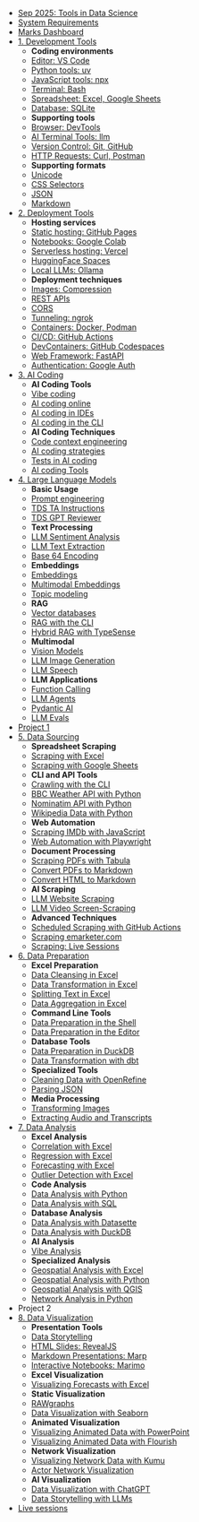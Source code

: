 - [Sep 2025: Tools in Data Science](README.md)
- [System Requirements](system-requirements.md)
- [Marks Dashboard](marks-dashboard.md)
- [1. Development Tools](development-tools.md)
  - **Coding environments**
  - [Editor: VS Code](vscode.md)
  - [Python tools: uv](uv.md)
  - [JavaScript tools: npx](npx.md)
  - [Terminal: Bash](bash.md)
  - [Spreadsheet: Excel, Google Sheets](spreadsheets.md)
  - [Database: SQLite](sqlite.md)
  - **Supporting tools**
  - [Browser: DevTools](devtools.md)
  - [AI Terminal Tools: llm](llm.md)
  - [Version Control: Git, GitHub](git.md)
  - [HTTP Requests: Curl, Postman](http-requests)
  - **Supporting formats**
  - [Unicode](unicode.md)
  - [CSS Selectors](css-selectors.md)
  - [JSON](json.md)
  - [Markdown](markdown.md)
- [2. Deployment Tools](deployment-tools.md)
  - **Hosting services**
  - [Static hosting: GitHub Pages](github-pages.md)
  - [Notebooks: Google Colab](colab.md)
  - [Serverless hosting: Vercel](vercel.md)
  - [HuggingFace Spaces](huggingface-spaces.md)
  - [Local LLMs: Ollama](ollama.md)
  - **Deployment techniques**
  - [Images: Compression](image-compression.md)
  - [REST APIs](rest-apis.md)
  - [CORS](cors.md)
  - [Tunneling: ngrok](ngrok.md)
  - [Containers: Docker, Podman](docker.md)
  - [CI/CD: GitHub Actions](github-actions.md)
  - [DevContainers: GitHub Codespaces](github-codespaces.md)
  - [Web Framework: FastAPI](fastapi.md)
  - [Authentication: Google Auth](google-auth.md)
- [3. AI Coding](ai-coding.md)
  - **AI Coding Tools**
  - [Vibe coding](vibe-coding.md)
  - [AI coding online](ai-coding-online.md)
  - [AI coding in IDEs](ai-coding-ide.md)
  - [AI coding in the CLI](ai-coding-cli.md)
  - **AI Coding Techniques**
  - [Code context engineering](ai-coding-context.md)
  - [AI coding strategies](ai-coding-strategies.md)
  - [Tests in AI coding](ai-coding-tests.md)
  - [AI coding Tools](ai-coding-tools.md)
- [4. Large Language Models](large-language-models.md)
  - **Basic Usage**
  - [Prompt engineering](prompt-engineering.md)
  - [TDS TA Instructions](tds-ta-instructions.md)
  - [TDS GPT Reviewer](tds-gpt-reviewer.md)
  - **Text Processing**
  - [LLM Sentiment Analysis](llm-sentiment-analysis.md)
  - [LLM Text Extraction](llm-text-extraction.md)
  - [Base 64 Encoding](base64-encoding.md)
  - **Embeddings**
  - [Embeddings](embeddings.md)
  - [Multimodal Embeddings](multimodal-embeddings.md)
  - [Topic modeling](topic-modeling.md)
  - **RAG**
  - [Vector databases](vector-databases.md)
  - [RAG with the CLI](rag-cli.md)
  - [Hybrid RAG with TypeSense](hybrid-rag-typesense.md)
  - **Multimodal**
  - [Vision Models](vision-models.md)
  - [LLM Image Generation](llm-image-generation.md)
  - [LLM Speech](llm-speech.md)
  - **LLM Applications**
  - [Function Calling](function-calling.md)
  - [LLM Agents](llm-agents.md)
  - [Pydantic AI](pydantic-ai.md)
  - [LLM Evals](llm-evals.md)
- [Project 1](project-llm-code-deployment.md)
- [5. Data Sourcing](data-sourcing.md)
  - **Spreadsheet Scraping**
  - [Scraping with Excel](scraping-with-excel.md)
  - [Scraping with Google Sheets](scraping-with-google-sheets.md)
  - **CLI and API Tools**
  - [Crawling with the CLI](crawling-cli.md)
  - [BBC Weather API with Python](bbc-weather-api-with-python.md)
  - [Nominatim API with Python](nominatim-api-with-python.md)
  - [Wikipedia Data with Python](wikipedia-data-with-python.md)
  - **Web Automation**
  - [Scraping IMDb with JavaScript](scraping-imdb-with-javascript.md)
  - [Web Automation with Playwright](web-automation-with-playwright.md)
  - **Document Processing**
  - [Scraping PDFs with Tabula](scraping-pdfs-with-tabula.md)
  - [Convert PDFs to Markdown](convert-pdfs-to-markdown.md)
  - [Convert HTML to Markdown](convert-html-to-markdown.md)
  - **AI Scraping**
  - [LLM Website Scraping](llm-website-scraping.md)
  - [LLM Video Screen-Scraping](llm-video-screen-scraping.md)
  - **Advanced Techniques**
  - [Scheduled Scraping with GitHub Actions](scheduled-scraping-with-github-actions.md)
  - [Scraping emarketer.com](scraping-emarketer.md)
  - [Scraping: Live Sessions](scraping-live-sessions.md)
- [6. Data Preparation](data-preparation.md)
  - **Excel Preparation**
  - [Data Cleansing in Excel](data-cleansing-in-excel.md)
  - [Data Transformation in Excel](data-transformation-in-excel.md)
  - [Splitting Text in Excel](splitting-text-in-excel.md)
  - [Data Aggregation in Excel](data-aggregation-in-excel.md)
  - **Command Line Tools**
  - [Data Preparation in the Shell](data-preparation-in-the-shell.md)
  - [Data Preparation in the Editor](data-preparation-in-the-editor.md)
  - **Database Tools**
  - [Data Preparation in DuckDB](data-preparation-in-duckdb.md)
  - [Data Transformation with dbt](dbt.md)
  - **Specialized Tools**
  - [Cleaning Data with OpenRefine](cleaning-data-with-openrefine.md)
  - [Parsing JSON](parsing-json.md)
  - **Media Processing**
  - [Transforming Images](transforming-images.md)
  - [Extracting Audio and Transcripts](extracting-audio-and-transcripts.md)
- [7. Data Analysis](data-analysis.md)
  - **Excel Analysis**
  - [Correlation with Excel](correlation-with-excel.md)
  - [Regression with Excel](regression-with-excel.md)
  - [Forecasting with Excel](forecasting-with-excel.md)
  - [Outlier Detection with Excel](outlier-detection-with-excel.md)
  - **Code Analysis**
  - [Data Analysis with Python](data-analysis-with-python.md)
  - [Data Analysis with SQL](data-analysis-with-sql.md)
  - **Database Analysis**
  - [Data Analysis with Datasette](data-analysis-with-datasette.md)
  - [Data Analysis with DuckDB](data-analysis-with-duckdb.md)
  - **AI Analysis**
  - [Vibe Analysis](vibe-analysis.md)
  - **Specialized Analysis**
  - [Geospatial Analysis with Excel](geospatial-analysis-with-excel.md)
  - [Geospatial Analysis with Python](geospatial-analysis-with-python.md)
  - [Geospatial Analysis with QGIS](geospatial-analysis-with-qgis.md)
  - [Network Analysis in Python](network-analysis-in-python.md)
- Project 2
- [8. Data Visualization](data-visualization.md)
  - **Presentation Tools**
  - [Data Storytelling](data-storytelling.md)
  - [HTML Slides: RevealJS](revealjs.md)
  - [Markdown Presentations: Marp](marp.md)
  - [Interactive Notebooks: Marimo](marimo.md)
  - **Excel Visualization**
  - [Visualizing Forecasts with Excel](visualizing-forecasts-with-excel.md)
  - **Static Visualization**
  - [RAWgraphs](rawgraphs.md)
  - [Data Visualization with Seaborn](data-visualization-with-seaborn.md)
  - **Animated Visualization**
  - [Visualizing Animated Data with PowerPoint](visualizing-animated-data-with-powerpoint.md)
  - [Visualizing Animated Data with Flourish](visualizing-animated-data-with-flourish.md)
  - **Network Visualization**
  - [Visualizing Network Data with Kumu](visualizing-network-data-with-kumu.md)
  - [Actor Network Visualization](actor-network-visualization.md)
  - **AI Visualization**
  - [Data Visualization with ChatGPT](data-visualization-with-chatgpt.md)
  - [Data Storytelling with LLMs](data-storytelling-with-llms.md)
- [Live sessions](live-sessions.md)
